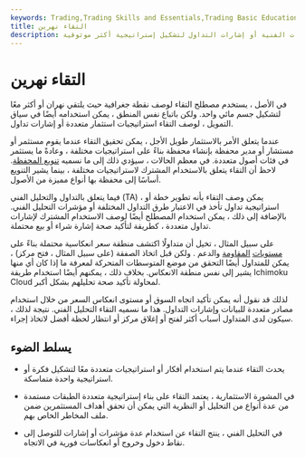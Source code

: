 ```yaml
---
keywords: Trading,Trading Skills and Essentials,Trading Basic Education,Crypto,Trading Skills
title: التقاء نهرين
description: التقاء نهرين. عندما يتم الجمع بين طرق الاستثمار المتعددة أو المؤشرات الفنية أو إشارات التداول لتشكيل إستراتيجية أكثر موثوقية.
---
```


# التقاء نهرين
في الأصل ، يستخدم مصطلح التقاء لوصف نقطة جغرافية حيث يلتقي نهران أو أكثر معًا لتشكيل جسم مائي واحد. ولكن باتباع نفس المنطق ، يمكن استخدامه أيضًا في سياق التمويل ، لوصف التقاء استراتيجيات استثمار متعددة أو إشارات تداول.

عندما يتعلق الأمر بالاستثمار طويل الأجل ، يمكن تحقيق التقاء عندما يقوم مستثمر أو مستشار أو مدير محفظة بإنشاء محفظة بناءً على استراتيجيات مختلفة ، وعادةً ما يستثمر في فئات أصول متعددة. في معظم الحالات ، سيؤدي ذلك إلى ما نسميه [تنويع المحفظة](/diversification). لاحظ أن التقاء يتعلق بالاستخدام المشترك لاستراتيجيات مختلفة ، بينما يشير التنويع أساسًا إلى محفظة بها أنواع مميزة من الأصول.

فيما يتعلق بالتداول والتحليل الفني (TA) ، يمكن وصف التقاء بأنه تطوير خطة أو استراتيجية تداول تأخذ في الاعتبار طرق التداول المختلفة أو مؤشرات التحليل الفني. بالإضافة إلى ذلك ، يمكن استخدام المصطلح أيضًا لوصف الاستخدام المشترك لإشارات تداول متعددة ، كطريقة لتأكيد صحة إشارة شراء أو بيع محتملة.

على سبيل المثال ، تخيل أن متداولًا اكتشف منطقة سعر انعكاسية محتملة بناءً على [مستويات](/support) [المقاومة](/resistance) والدعم . ولكن قبل اتخاذ الصفقة (على سبيل المثال ، فتح مركز) ، يمكن للمتداول أيضًا التحقق من موضع المتوسطات المتحركة لمعرفة ما إذا كان أي منها يشير إلى نفس منطقة الانعكاس. بخلاف ذلك ، يمكنهم أيضًا استخدام طريقة Ichimoku Cloud لمحاولة تأكيد صحة تحليلهم بشكل أكبر.

لذلك قد نقول أنه يمكن تأكيد اتجاه السوق أو مستوى انعكاس السعر من خلال استخدام مصادر متعددة للبيانات وإشارات التداول. هذا ما نسميه التقاء التحليل الفني. نتيجة لذلك ، سيكون لدى المتداول أسباب أكثر لفتح أو إغلاق مركز أو انتظار لحظة أفضل لاتخاذ إجراء.

## يسلط الضوء

- يحدث التقاء عندما يتم استخدام أفكار أو استراتيجيات متعددة معًا لتشكيل فكرة أو استراتيجية واحدة متماسكة.

- في المشورة الاستثمارية ، يعتمد التقاء على بناء إستراتيجية متعددة الطبقات مستمدة من عدة أنواع من التحليل أو النظرية التي يمكن أن تحقق أهداف المستثمرين ضمن ملف المخاطر الخاص بهم.

- في التحليل الفني ، ينتج التقاء عن استخدام عدة مؤشرات أو إشارات للتوصل إلى نقاط دخول وخروج أو انعكاسات فورية في الاتجاه.

